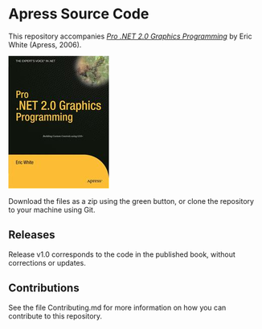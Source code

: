 # Apress Source Code

This repository accompanies [*Pro .NET 2.0 Graphics Programming*](http://www.apress.com/9781590594452) by Eric White (Apress, 2006).

![Cover image](9781590594452.jpg)

Download the files as a zip using the green button, or clone the repository to your machine using Git.

## Releases

Release v1.0 corresponds to the code in the published book, without corrections or updates.

## Contributions

See the file Contributing.md for more information on how you can contribute to this repository.
